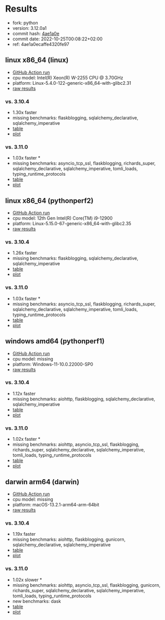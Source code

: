 # Results

- fork: python
- version: 3.12.0a1
- commit hash: [4ae1a0e](https://github.com/python/cpython/commit/4ae1a0e)
- commit date: 2022-10-25T00:08:22+02:00
- ref: 4ae1a0ecaffe4320fe97

## linux x86_64 (linux)

- [GitHub Action run](https://github.com/faster-cpython/benchmarking/actions/runs/4546446990)
- cpu model: Intel(R) Xeon(R) W-2255 CPU @ 3.70GHz
- platform: Linux-5.4.0-122-generic-x86_64-with-glibc2.31
- [raw results](bm-20221025-linux-x86_64-python-4ae1a0ecaffe4320fe97-3.12.0a1-4ae1a0e.json)

### vs. 3.10.4

- 1.30x faster
- missing benchmarks: flaskblogging, sqlalchemy_declarative, sqlalchemy_imperative
- [table](bm-20221025-linux-x86_64-python-4ae1a0ecaffe4320fe97-3.12.0a1-4ae1a0e-vs-3.10.4.md)
- [plot](bm-20221025-linux-x86_64-python-4ae1a0ecaffe4320fe97-3.12.0a1-4ae1a0e-vs-3.10.4.png)

### vs. 3.11.0

- 1.03x faster \*
- missing benchmarks: asyncio_tcp_ssl, flaskblogging, richards_super, sqlalchemy_declarative, sqlalchemy_imperative, tomli_loads, typing_runtime_protocols
- [table](bm-20221025-linux-x86_64-python-4ae1a0ecaffe4320fe97-3.12.0a1-4ae1a0e-vs-3.11.0.md)
- [plot](bm-20221025-linux-x86_64-python-4ae1a0ecaffe4320fe97-3.12.0a1-4ae1a0e-vs-3.11.0.png)

## linux x86_64 (pythonperf2)

- [GitHub Action run](https://github.com/faster-cpython/benchmarking/actions/runs/4546461065)
- cpu model: 12th Gen Intel(R) Core(TM) i9-12900
- platform: Linux-5.15.0-67-generic-x86_64-with-glibc2.35
- [raw results](bm-20221025-pythonperf2-x86_64-python-4ae1a0ecaffe4320fe97-3.12.0a1-4ae1a0e.json)

### vs. 3.10.4

- 1.26x faster
- missing benchmarks: flaskblogging, sqlalchemy_declarative, sqlalchemy_imperative
- [table](bm-20221025-pythonperf2-x86_64-python-4ae1a0ecaffe4320fe97-3.12.0a1-4ae1a0e-vs-3.10.4.md)
- [plot](bm-20221025-pythonperf2-x86_64-python-4ae1a0ecaffe4320fe97-3.12.0a1-4ae1a0e-vs-3.10.4.png)

### vs. 3.11.0

- 1.03x faster \*
- missing benchmarks: asyncio_tcp_ssl, flaskblogging, richards_super, sqlalchemy_declarative, sqlalchemy_imperative, tomli_loads, typing_runtime_protocols
- [table](bm-20221025-pythonperf2-x86_64-python-4ae1a0ecaffe4320fe97-3.12.0a1-4ae1a0e-vs-3.11.0.md)
- [plot](bm-20221025-pythonperf2-x86_64-python-4ae1a0ecaffe4320fe97-3.12.0a1-4ae1a0e-vs-3.11.0.png)

## windows amd64 (pythonperf1)

- [GitHub Action run](https://github.com/faster-cpython/benchmarking/actions/runs/4511435250)
- cpu model: missing
- platform: Windows-11-10.0.22000-SP0
- [raw results](bm-20221025-pythonperf1-amd64-python-4ae1a0ecaffe4320fe97-3.12.0a1-4ae1a0e.json)

### vs. 3.10.4

- 1.12x faster
- missing benchmarks: aiohttp, flaskblogging, sqlalchemy_declarative, sqlalchemy_imperative
- [table](bm-20221025-pythonperf1-amd64-python-4ae1a0ecaffe4320fe97-3.12.0a1-4ae1a0e-vs-3.10.4.md)
- [plot](bm-20221025-pythonperf1-amd64-python-4ae1a0ecaffe4320fe97-3.12.0a1-4ae1a0e-vs-3.10.4.png)

### vs. 3.11.0

- 1.02x faster \*
- missing benchmarks: aiohttp, asyncio_tcp_ssl, flaskblogging, richards_super, sqlalchemy_declarative, sqlalchemy_imperative, tomli_loads, typing_runtime_protocols
- [table](bm-20221025-pythonperf1-amd64-python-4ae1a0ecaffe4320fe97-3.12.0a1-4ae1a0e-vs-3.11.0.md)
- [plot](bm-20221025-pythonperf1-amd64-python-4ae1a0ecaffe4320fe97-3.12.0a1-4ae1a0e-vs-3.11.0.png)

## darwin arm64 (darwin)

- [GitHub Action run](https://github.com/faster-cpython/benchmarking/actions/runs/4546451537)
- cpu model: missing
- platform: macOS-13.2.1-arm64-arm-64bit
- [raw results](bm-20221025-darwin-arm64-python-4ae1a0ecaffe4320fe97-3.12.0a1-4ae1a0e.json)

### vs. 3.10.4

- 1.19x faster
- missing benchmarks: aiohttp, flaskblogging, gunicorn, sqlalchemy_declarative, sqlalchemy_imperative
- [table](bm-20221025-darwin-arm64-python-4ae1a0ecaffe4320fe97-3.12.0a1-4ae1a0e-vs-3.10.4.md)
- [plot](bm-20221025-darwin-arm64-python-4ae1a0ecaffe4320fe97-3.12.0a1-4ae1a0e-vs-3.10.4.png)

### vs. 3.11.0

- 1.02x slower \*
- missing benchmarks: aiohttp, asyncio_tcp_ssl, flaskblogging, gunicorn, richards_super, sqlalchemy_declarative, sqlalchemy_imperative, tomli_loads, typing_runtime_protocols
- new benchmarks: dask
- [table](bm-20221025-darwin-arm64-python-4ae1a0ecaffe4320fe97-3.12.0a1-4ae1a0e-vs-3.11.0.md)
- [plot](bm-20221025-darwin-arm64-python-4ae1a0ecaffe4320fe97-3.12.0a1-4ae1a0e-vs-3.11.0.png)

